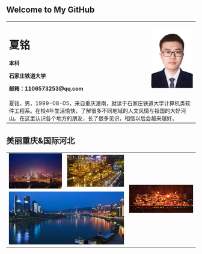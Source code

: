 ## Welcome to My GitHub

<table border="0" align="center">
  <tr>
    <td width="75%">
      <h1>夏铭</h1>
      <p><b>本科</b></p>
      <p><b>石家庄铁道大学</b></p>
      <p><b>邮箱：1106573253@qq.com</b></p>
    </td>
    <td width="25%">
      <img src="xm1_120.png" width="100%">
    </td>
  </tr>
  
  <tr>
    <td colspan=2>
    夏铭，男，1999-08-05，来自重庆潼南，就读于石家庄铁道大学计算机类软件工程系。在校4年生活愉快，了解很多不同地域的人文风情与祖国的大好河山。在这里认识各个地方的朋友，长了很多见识，相信以后会越来越好。
    </td>
   </tr>
</table>



## 美丽重庆&国际河北
<table align="center" border="0">
  <tr>
    <td>
      <img src="images/南山一棵树1.jpg" width="100%">
    </td>
    <td>
      <img src="images/洪崖洞2.jpg" width="100%">
    </td>
    <td rowspan="2">
      <img src="images/洪崖洞.jpg" width="100%">
    </td>
  </tr>
  <tr>
    <td colspan="2">
       <img src="images/jlj1.jpg" width="100%">
    </td>
  </tr>
</table>

## 

## 

## 


